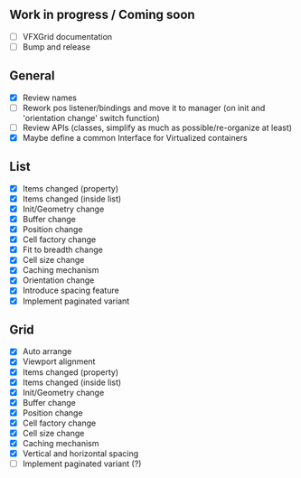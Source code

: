 ## Work in progress / Coming soon

- [ ] VFXGrid documentation
- [ ] Bump and release

## General

- [x] Review names
- [ ] Rework pos listener/bindings and move it to manager (on init and 'orientation change' switch function)
- [ ] Review APIs (classes, simplify as much as possible/re-organize at least)
- [x] Maybe define a common Interface for Virtualized containers

## List

- [x] Items changed (property)
- [x] Items changed (inside list)
- [x] Init/Geometry change
- [x] Buffer change
- [x] Position change
- [x] Cell factory change
- [x] Fit to breadth change
- [x] Cell size change
- [x] Caching mechanism
- [x] Orientation change
- [x] Introduce spacing feature
- [x] Implement paginated variant

## Grid

- [x] Auto arrange
- [x] Viewport alignment
- [x] Items changed (property)
- [x] Items changed (inside list)
- [x] Init/Geometry change
- [x] Buffer change
- [x] Position change
- [x] Cell factory change
- [x] Cell size change
- [x] Caching mechanism
- [x] Vertical and horizontal spacing
- [ ] Implement paginated variant (?)